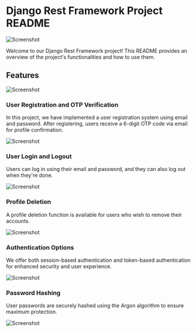 # Django Rest Framework Project README

![Screenshot](.screenshots/registration.png)

Welcome to our Django Rest Framework project! This README provides an overview of the project's functionalities and how to use them.

## Features

![Screenshot](link_to_features_screenshot.png)

### User Registration and OTP Verification

In this project, we have implemented a user registration system using email and password. After registering, users receive a 6-digit OTP code via email for profile confirmation.

![Screenshot](link_to_registration_flow_screenshot.png)

### User Login and Logout

Users can log in using their email and password, and they can also log out when they're done.

![Screenshot](link_to_login_screenshot.png)

### Profile Deletion

A profile deletion function is available for users who wish to remove their accounts.

![Screenshot](link_to_profile_deletion_screenshot.png)

### Authentication Options

We offer both session-based authentication and token-based authentication for enhanced security and user experience.

![Screenshot](link_to_authentication_options_screenshot.png)

### Password Hashing

User passwords are securely hashed using the Argon algorithm to ensure maximum protection.

![Screenshot](link_to_hashing_screenshot.png)
